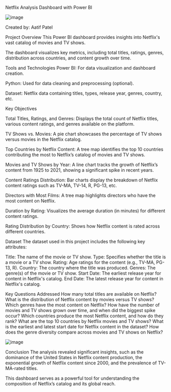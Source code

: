 Netflix  Analysis Dashboard with Power BI

![image](https://github.com/user-attachments/assets/4f81b1d1-9f41-4dfb-80bf-e5530d2dc721)

Created by: Aatif Patel

Project Overview
This Power BI dashboard provides insights into Netflix's vast catalog of movies and TV shows.

The dashboard visualizes key metrics, including total titles, ratings, genres, distribution across countries, and content growth over time.

Tools and Technologies
Power BI: For data visualization and dashboard creation.

Python: Used for data cleaning and preprocessing (optional).

Dataset: Netflix data containing titles, types, release year, genres, country, etc.

Key Objectives

Total Titles, Ratings, and Genres: Displays the total count of Netflix titles, various content ratings, and genres available on the platform.

TV Shows vs. Movies: A pie chart showcases the percentage of TV shows versus movies in the Netflix catalog.

Top Countries by Netflix Content: A tree map identifies the top 10 countries contributing the most to Netflix’s catalog of movies and TV shows.

Movies and TV Shows by Year: A line chart tracks the growth of Netflix’s content from 1925 to 2021, showing a significant spike in recent years.

Content Ratings Distribution: Bar charts display the breakdown of Netflix content ratings such as TV-MA, TV-14, R, PG-13, etc.

Directors with Most Films: A tree map highlights directors who have the most content on Netflix.

Duration by Rating: Visualizes the average duration (in minutes) for different content ratings.

Rating Distribution by Country: Shows how Netflix content is rated across different countries.

Dataset
The dataset used in this project includes the following key attributes:

Title: The name of the movie or TV show.
Type: Specifies whether the title is a movie or a TV show.
Rating: Age ratings for the content (e.g., TV-MA, PG-13, R).
Country: The country where the title was produced.
Genres: The genre(s) of the movie or TV show.
Start Date: The earliest release year for content in Netflix's catalog.
End Date: The latest release year for content in Netflix's catalog.

Key Questions Addressed
How many total titles are available on Netflix?
What is the distribution of Netflix content by movies versus TV shows?
Which genres have the most content on Netflix?
How have the number of movies and TV shows grown over time, and when did the biggest spike occur?
Which countries produce the most Netflix content, and how do they rank?
What are the top 10 countries by Netflix movies and TV shows?
What is the earliest and latest start date for Netflix content in the dataset?
How does the genre diversity compare across movies and TV shows on Netflix?

![image](https://github.com/user-attachments/assets/dca0fc67-9e52-4475-a8d7-beeca5ecab3a)

Conclusion
The analysis revealed significant insights, such as the dominance of the United States in Netflix content production, the exponential growth of Netflix content since 2000, and the prevalence of TV-MA-rated titles. 

This dashboard serves as a powerful tool for understanding the composition of Netflix’s catalog and its global reach.




